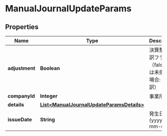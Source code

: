 

# ManualJournalUpdateParams


## Properties

Name | Type | Description | Notes
------------ | ------------- | ------------- | -------------
**adjustment** | **Boolean** | 決算整理仕訳フラグ（falseまたは未指定の場合: 日常仕訳） |  [optional]
**companyId** | **Integer** | 事業所ID | 
**details** | [**List&lt;ManualJournalUpdateParamsDetails&gt;**](ManualJournalUpdateParamsDetails.md) |  | 
**issueDate** | **String** | 発生日 (yyyy-mm-dd) | 



